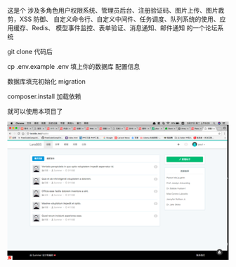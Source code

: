 这是个 涉及多角色用户权限系统、管理员后台、注册验证码、图片上传、图片裁剪，XSS 防御、
自定义命令行、自定义中间件、任务调度、队列系统的使用、应用缓存、Redis、
模型事件监控、表单验证、消息通知、邮件通知 的一个论坛系统

git clone 代码后

cp .env.example .env 填上你的数据库 配置信息 

数据库填充初始化 migration

composer.install 加载依赖

就可以使用本项目了



![img.png](img.png)
